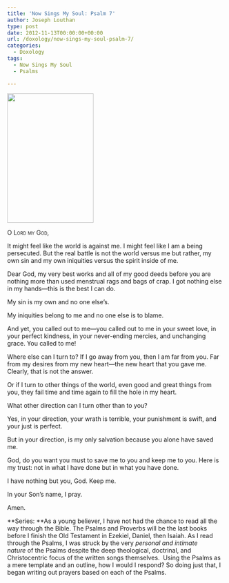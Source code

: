 ```yaml
---
title: 'Now Sings My Soul: Psalm 7'
author: Joseph Louthan
type: post
date: 2012-11-13T00:00:00+00:00
url: /doxology/now-sings-my-soul-psalm-7/
categories:
  - Doxology
tags:
  - Now Sings My Soul
  - Psalms

---
```

[<img class="alignright size-medium wp-image-1387" title="tumblr_mbj4ifnvSw1qdnc4do1_500" alt="" src="https://i2.wp.com/theologic.us/wp-content/uploads/2012/11/tumblr_mbj4ifnvSw1qdnc4do1_500.jpg?resize=200%2C300" width="200" height="300" srcset="https://i2.wp.com/theologic.us/wp-content/uploads/2012/11/tumblr_mbj4ifnvSw1qdnc4do1_500.jpg?resize=200%2C300 200w, https://i2.wp.com/theologic.us/wp-content/uploads/2012/11/tumblr_mbj4ifnvSw1qdnc4do1_500.jpg?w=427 427w" sizes="(max-width: 200px) 100vw, 200px" data-recalc-dims="1" />][1]

<div style="font-variant: small-caps;">
  O Lord my God,
</div>

It might feel like the world is against me. I might feel like I am a being persecuted. But the real battle is not the world versus me but rather, my own sin and my own iniquities versus the spirit inside of me.

Dear God, my very best works and all of my good deeds before you are nothing more than used menstrual rags and bags of crap. I got nothing else in my hands—this is the best I can do.

My sin is my own and no one else’s.

My iniquities belong to me and no one else is to blame.

And yet, you called out to me—you called out to me in your sweet love, in your perfect kindness, in your never-ending mercies, and unchanging grace. You called to me!

Where else can I turn to? If I go away from you, then I am far from you. Far from my desires from my new heart—the new heart that you gave me. Clearly, that is not the answer.

Or if I turn to other things of the world, even good and great things from you, they fail time and time again to fill the hole in my heart.

What other direction can I turn other than to you?

Yes, in your direction, your wrath is terrible, your punishment is swift, and your just is perfect.

But in your direction, is my only salvation because you alone have saved me.

God, do you want you must to save me to you and keep me to you. Here is my trust: not in what I have done but in what you have done.

I have nothing but you, God. Keep me.

In your Son’s name, I pray.

Amen.

**Series: **As a young believer, I have not had the chance to read all the way through the Bible. The Psalms and Proverbs will be the last books before I finish the Old Testament in Ezekiel, Daniel, then Isaiah. As I read through the Psalms, I was struck by the very _personal and intimate nature_ of the Psalms despite the deep theological, doctrinal, and Christocentric focus of the written songs themselves.  Using the Psalms as a mere template and an outline, how I would I respond? So doing just that, I began writing out prayers based on each of the Psalms.

 [1]: https://i2.wp.com/theologic.us/wp-content/uploads/2012/11/tumblr_mbj4ifnvSw1qdnc4do1_500.jpg